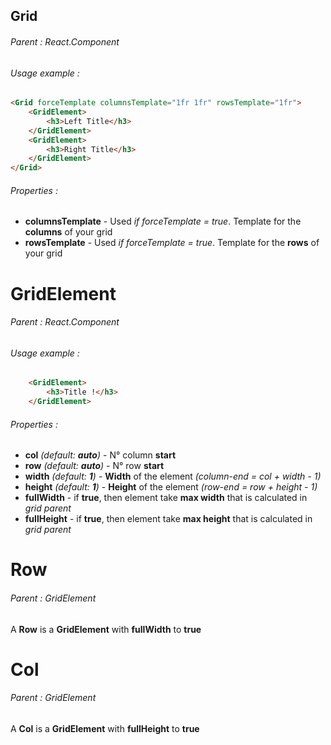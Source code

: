 ## Grid
###### Parent : *React.Component*

###### Usage example :
```HTML
<Grid forceTemplate columnsTemplate="1fr 1fr" rowsTemplate="1fr">
    <GridElement>
        <h3>Left Title</h3>
    </GridElement>
    <GridElement>
        <h3>Right Title</h3>
    </GridElement>
</Grid>
```

###### Properties :
- **columnsTemplate** - Used *if forceTemplate = true*. Template for the **columns** of your grid
- **rowsTemplate** - Used *if forceTemplate = true*. Template for the **rows** of your grid

# GridElement
###### Parent : *React.Component*

###### Usage example :
```HTML
    <GridElement>
        <h3>Title !</h3>
    </GridElement>
```

###### Properties :
- **col** *(default: **auto**)* - N° column **start**
- **row** *(default: **auto**)* - N° row **start**
- **width** *(default: **1**)* - **Width** of the element *(column-end = col + width - 1)*
- **height** *(default: **1**)* - **Height** of the element *(row-end = row + height - 1)*
- **fullWidth** - if **true**, then element take **max width** that is calculated in *grid parent*
- **fullHeight** - if **true**, then element take **max height** that is calculated in *grid parent*


# Row
###### Parent : *GridElement*

A **Row** is a **GridElement** with **fullWidth** to **true**

# Col
###### Parent : *GridElement*

A **Col** is a **GridElement** with **fullHeight** to **true**